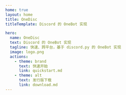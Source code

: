 ```yaml
---
home: true
layout: home
title: OneDisc
titleTemplate: Discord 的 OneBot 实现

hero:
  name: OneDisc
  text: Discord 的 OneBot 实现
  tagline: 快速、跨平台，基于 discord.py 的 OneBot 实现
  image: logo.png
  actions:
    - theme: brand
      text: 快速开始
      link: quickstart.md
    - theme: alt
      text: 发行版下载
      link: download.md
---
```

